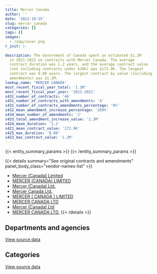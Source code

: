 ```yaml
---
title: Mercer Canada
author: ''
date: '2022-10-25'
slug: mercer_canada
categories: []
tags: []
images:
  - /img/cover.png
r_init: |-
  
description: The Government of Canada spent an estimated $1.1M
  in 2021-2022 on contracts with Mercer Canada. The average
  contract duration was 1.2 years, and the average contract value
  (not including contracts under $10k) was $172.9K. The longest
  contract was 8.08 years. The largest contract by value (including
  amendments) was $1.2M.
lookup_name: 'MERCER CANADA'
most_recent_fiscal_year_total: '1.1M'
most_recent_fiscal_year_year: '2021-2022'
s431_number_of_contracts: '46'
s431_number_of_contracts_with_amendments: '4'
s431_number_of_contracts_amendments_percentage: '9%'
s432_mean_amendment_increase_percentage: '269%'
s434_mean_number_of_amendments: '2'
s433_total_amendment_increase_value: '1.3M'
s424_mean_duration: '1.2'
s421_mean_contract_value: '172.9K'
s425_max_duration: '8.08'
s422_max_contract_value: '1.2M'
---
```


<script src="/rmarkdown-libs/htmlwidgets/htmlwidgets.js"></script>
<link href="/rmarkdown-libs/datatables-css/datatables-crosstalk.css" rel="stylesheet" />
<script src="/rmarkdown-libs/datatables-binding/datatables.js"></script>
<script src="/rmarkdown-libs/jquery/jquery-3.6.0.min.js"></script>
<link href="/rmarkdown-libs/dt-core-bootstrap/css/dataTables.bootstrap.min.css" rel="stylesheet" />
<link href="/rmarkdown-libs/dt-core-bootstrap/css/dataTables.bootstrap.extra.css" rel="stylesheet" />
<script src="/rmarkdown-libs/dt-core-bootstrap/js/jquery.dataTables.min.js"></script>
<script src="/rmarkdown-libs/dt-core-bootstrap/js/dataTables.bootstrap.min.js"></script>
<link href="/rmarkdown-libs/crosstalk/css/crosstalk.min.css" rel="stylesheet" />
<script src="/rmarkdown-libs/crosstalk/js/crosstalk.min.js"></script>
<script src="/rmarkdown-libs/htmlwidgets/htmlwidgets.js"></script>
<link href="/rmarkdown-libs/datatables-css/datatables-crosstalk.css" rel="stylesheet" />
<script src="/rmarkdown-libs/datatables-binding/datatables.js"></script>
<script src="/rmarkdown-libs/jquery/jquery-3.6.0.min.js"></script>
<link href="/rmarkdown-libs/dt-core-bootstrap/css/dataTables.bootstrap.min.css" rel="stylesheet" />
<link href="/rmarkdown-libs/dt-core-bootstrap/css/dataTables.bootstrap.extra.css" rel="stylesheet" />
<script src="/rmarkdown-libs/dt-core-bootstrap/js/jquery.dataTables.min.js"></script>
<script src="/rmarkdown-libs/dt-core-bootstrap/js/dataTables.bootstrap.min.js"></script>
<link href="/rmarkdown-libs/crosstalk/css/crosstalk.min.css" rel="stylesheet" />
<script src="/rmarkdown-libs/crosstalk/js/crosstalk.min.js"></script>

{{< entity_summary_params >}}
{{< /entity_summary_params >}}

{{< details summary="See original contracts and amendments" panel_body_class="vendor-names-list" >}}
- [Mercer (Canada) Limited](https://search.open.canada.ca/en/ct/?sort=contract_value_f%20desc&page=1&search_text=%22Mercer%20%28Canada%29%20Limited%22)
- [MERCER (CANADA) LIMITED](https://search.open.canada.ca/en/ct/?sort=contract_value_f%20desc&page=1&search_text=%22MERCER%20%28CANADA%29%20LIMITED%22)
- [Mercer (Canada) Ltd.](https://search.open.canada.ca/en/ct/?sort=contract_value_f%20desc&page=1&search_text=%22Mercer%20%28Canada%29%20Ltd.%22)
- [Mercer Canada Ltd.](https://search.open.canada.ca/en/ct/?sort=contract_value_f%20desc&page=1&search_text=%22Mercer%20Canada%20Ltd.%22)
- [MERCER ( CANADA ) LIMITED](https://search.open.canada.ca/en/ct/?sort=contract_value_f%20desc&page=1&search_text=%22MERCER%20%28%20CANADA%20%29%20LIMITED%22)
- [MERCER CANADA LTD](https://search.open.canada.ca/en/ct/?sort=contract_value_f%20desc&page=1&search_text=%22MERCER%20CANADA%20LTD%22)
- [Mercer (Canada) Ltd](https://search.open.canada.ca/en/ct/?sort=contract_value_f%20desc&page=1&search_text=%22Mercer%20%28Canada%29%20Ltd%22)
- [MERCER CANADA LTD.](https://search.open.canada.ca/en/ct/?sort=contract_value_f%20desc&page=1&search_text=%22MERCER%20CANADA%20LTD.%22)
{{< /details >}}

## Departments and agencies

<div id="htmlwidget-1" style="width:100%;height:auto;" class="datatables html-widget"></div>
<script type="application/json" data-for="htmlwidget-1">{"x":{"style":"bootstrap","filter":"none","vertical":false,"data":[["<a href=\"/departments/cas-satj/\">Courts Administration Service<\/a>","<a href=\"/departments/chrc-ccdp/\">Canadian Human Rights Commission<\/a>","<a href=\"/departments/dfatd-maecd/\">Global Affairs Canada<\/a>","<a href=\"/departments/dnd-mdn/\">National Defence<\/a>","<a href=\"/departments/fcac-acfc/\">Financial Consumer Agency of Canada<\/a>","<a href=\"/departments/nrc-cnrc/\">National Research Council Canada<\/a>","<a href=\"/departments/osfi-bsif/\">Office of the Superintendent of Financial Institutions Canada<\/a>","<a href=\"/departments/pc/\">Parks Canada<\/a>","<a href=\"/departments/pwgsc-tpsgc/\">Public Services and Procurement Canada<\/a>","<a href=\"/departments/rcmp-grc/\">Royal Canadian Mounted Police<\/a>","<a href=\"/departments/tbs-sct/\">Treasury Board of Canada Secretariat<\/a>"],[null,null,30731.14,312201.74,57120.76,3029.36,16950,null,4921.1,128184.89,502144.51],[null,null,80509.11,313057.08,86389.24,12790.64,9870.88,39900,4934.59,128536.09,274617.29],[null,null,92715.14,235220.49,null,7401.17,15664.66,null,3707.68,128184.89,240183.76],[56274,11554.28,43893.92,null,null,8418.83,4974.46,null,3968.21,198962.61,771090.97]],"container":"<table class=\"table table-striped table-hover row-border order-column display\">\n  <thead>\n    <tr>\n      <th>Department<\/th>\n      <th>2018-2019<\/th>\n      <th>2019-2020<\/th>\n      <th>2020-2021<\/th>\n      <th>2021-2022<\/th>\n    <\/tr>\n  <\/thead>\n<\/table>","options":{"order":[[4,"desc"]],"pageLength":10,"autoWidth":true,"columnDefs":[{"targets":1,"render":"function(data, type, row, meta) {\n    return type !== 'display' ? data : DTWidget.formatCurrency(data, \"$\", 2, 3, \",\", \".\", true, null);\n  }"},{"targets":2,"render":"function(data, type, row, meta) {\n    return type !== 'display' ? data : DTWidget.formatCurrency(data, \"$\", 2, 3, \",\", \".\", true, null);\n  }"},{"targets":3,"render":"function(data, type, row, meta) {\n    return type !== 'display' ? data : DTWidget.formatCurrency(data, \"$\", 2, 3, \",\", \".\", true, null);\n  }"},{"targets":4,"render":"function(data, type, row, meta) {\n    return type !== 'display' ? data : DTWidget.formatCurrency(data, \"$\", 2, 3, \",\", \".\", true, null);\n  }"},{"width":"16%","targets":[1,2,3,4]},{"className":"dt-right","targets":[1,2,3,4]}],"orderClasses":false}},"evals":["options.columnDefs.0.render","options.columnDefs.1.render","options.columnDefs.2.render","options.columnDefs.3.render"],"jsHooks":[]}</script>
<p class="text-right">
<a href="https://github.com/GoC-Spending/contracts-data/tree/main/data/out/vendors/mercer_canada/summary_by_fiscal_year_by_department.csv" class="source-data-link btn btn-link">View source data</a>
</p>

## Categories

<div id="htmlwidget-2" style="width:100%;height:auto;" class="datatables html-widget"></div>
<script type="application/json" data-for="htmlwidget-2">{"x":{"style":"bootstrap","filter":"none","vertical":false,"data":[["<a href=\"/categories/facilities_and_construction/\">Facilities and construction<\/a>","<a href=\"/categories/professional_services/\">Professional services<\/a>","<a href=\"/categories/information_technology/\">Information technology<\/a>","<a href=\"/categories/human_capital/\">Human capital<\/a>"],[128184.89,891446.37,35652.25,null],[128536.09,817134.24,4934.59,null],[128184.89,591185.22,3707.68,null],[64268.04,1029819.07,null,5050.17]],"container":"<table class=\"table table-striped table-hover row-border order-column display\">\n  <thead>\n    <tr>\n      <th>Category<\/th>\n      <th>2018-2019<\/th>\n      <th>2019-2020<\/th>\n      <th>2020-2021<\/th>\n      <th>2021-2022<\/th>\n    <\/tr>\n  <\/thead>\n<\/table>","options":{"order":[[4,"desc"]],"dom":"t","pageLength":30,"autoWidth":true,"columnDefs":[{"targets":1,"render":"function(data, type, row, meta) {\n    return type !== 'display' ? data : DTWidget.formatCurrency(data, \"$\", 2, 3, \",\", \".\", true, null);\n  }"},{"targets":2,"render":"function(data, type, row, meta) {\n    return type !== 'display' ? data : DTWidget.formatCurrency(data, \"$\", 2, 3, \",\", \".\", true, null);\n  }"},{"targets":3,"render":"function(data, type, row, meta) {\n    return type !== 'display' ? data : DTWidget.formatCurrency(data, \"$\", 2, 3, \",\", \".\", true, null);\n  }"},{"targets":4,"render":"function(data, type, row, meta) {\n    return type !== 'display' ? data : DTWidget.formatCurrency(data, \"$\", 2, 3, \",\", \".\", true, null);\n  }"},{"width":"16%","targets":[1,2,3,4]},{"className":"dt-right","targets":[1,2,3,4]}],"orderClasses":false,"lengthMenu":[10,25,30,50,100]}},"evals":["options.columnDefs.0.render","options.columnDefs.1.render","options.columnDefs.2.render","options.columnDefs.3.render"],"jsHooks":[]}</script>
<p class="text-right">
<a href="https://github.com/GoC-Spending/contracts-data/tree/main/data/out/vendors/mercer_canada/summary_by_fiscal_year_by_category.csv" class="source-data-link btn btn-link">View source data</a>
</p>
